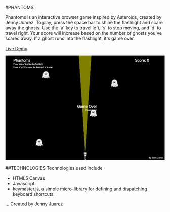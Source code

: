 #PHANTOMS

Phantoms is an interactive browser game inspired by Asteroids, created by Jenny Juarez.
To play, press the space bar to shine the flashlight and scare away the ghosts.
Use the 'a' key to travel left, 's' to stop moving, and 'd' to travel right.
Your score will increase based on the number of ghosts you've scared away.
If a ghost runs into the flashlight, it's game over.

[Live Demo](phantomgame.herokuapp.com)


![Phantoms](./basic-shot.png)

##TECHNOLOGIES
Technologies used include
  * HTML5 Canvas
  * Javascript
  * keymaster.js, a simple micro-library for defining and dispatching keyboard shortcuts.

… Created by Jenny Juarez

